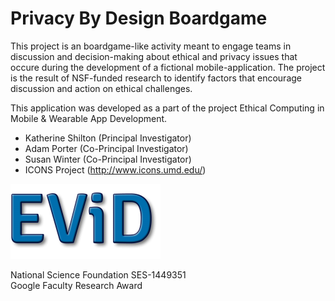 # Privacy By Design Boardgame

This project is an boardgame-like activity meant to engage teams in discussion 
and decision-making about ethical and privacy issues that occure during the 
development of a fictional mobile-application. The project is the result of NSF-funded
research to identify factors that encourage discussion and action on ethical challenges.



This application was developed as a part of the project 
Ethical Computing in Mobile & Wearable App Development.

* Katherine Shilton (Principal Investigator)  
* Adam Porter (Co-Principal Investigator)  
* Susan Winter (Co-Principal Investigator)  
* ICONS Project (http://www.icons.umd.edu/)  

![EViD Logo](/public/images/evidlogo.png)

National Science Foundation SES-1449351  
Google Faculty Research Award  
